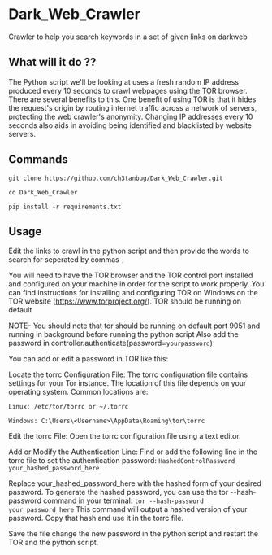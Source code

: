 # Dark_Web_Crawler
Crawler to help you search keywords in a set of given links on darkweb

## What will it do ??
The Python script we'll be looking at uses a fresh random IP address produced every 10 seconds to crawl webpages using the TOR browser. There are several benefits to this. One benefit of using TOR is that it hides the request's origin by routing internet traffic across a network of servers, protecting the web crawler's anonymity. Changing IP addresses every 10 seconds also aids in avoiding being identified and blacklisted by website servers.

## Commands
`git clone https://github.com/ch3tanbug/Dark_Web_Crawler.git`

`cd Dark_Web_Crawler`

`pip install -r requirements.txt`

## Usage
Edit the links to crawl in the python script and then provide the words to search for seperated by commas `,` 

You will need to have the TOR browser and the TOR control port installed and configured on your machine in order for the script to work properly. You can find instructions for installing and configuring TOR on Windows on the TOR website (https://www.torproject.org/). TOR should be running on default

NOTE- You should note that tor should be running on default port 9051 and running in background before running the python script 
Also add the password in controller.authenticate(password=`yourpassword`)

You can add or edit a password in TOR like this:

Locate the torrc Configuration File:
The torrc configuration file contains settings for your Tor instance. The location of this file depends on your operating system. Common locations are:

`Linux: /etc/tor/torrc or ~/.torrc`

`Windows: C:\Users\<Username>\AppData\Roaming\tor\torrc`

Edit the torrc File:
Open the torrc configuration file using a text editor.

Add or Modify the Authentication Line:
Find or add the following line in the torrc file to set the authentication password:
`HashedControlPassword your_hashed_password_here`

Replace your_hashed_password_here with the hashed form of your desired password. To generate the hashed password, you can use the tor --hash-password command in your terminal:
`tor --hash-password your_password_here`
This command will output a hashed version of your password. Copy that hash and use it in the torrc file.

Save the file change the new password in the python script and restart the TOR and the python script.


